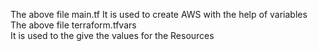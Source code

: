 The above file main.tf 
It is used to create AWS with the help of variables
The above file terraform.tfvars  
It is used to the give the values for the Resources
